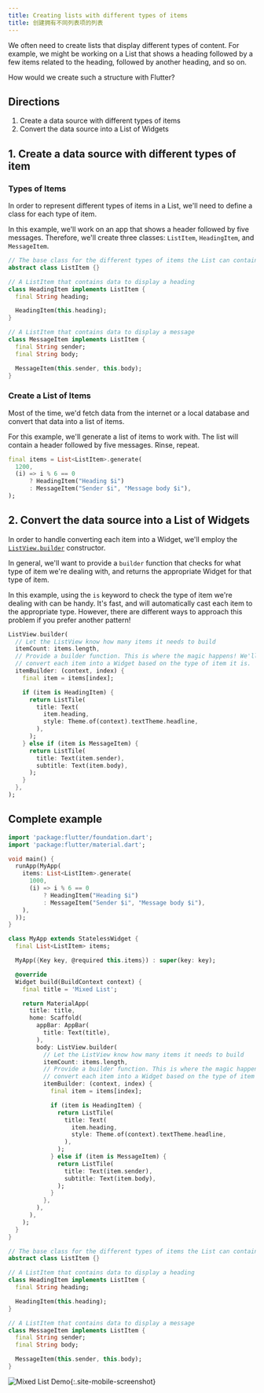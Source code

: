 ```yaml
---
title: Creating lists with different types of items
title: 创建拥有不同列表项的列表
---
```


We often need to create lists that display different types of content. For
example, we might be working on a List that shows a heading followed by a few
items related to the heading, followed by another heading, and so on.

How would we create such a structure with Flutter?

## Directions

  1. Create a data source with different types of items
  2. Convert the data source into a List of Widgets

## 1. Create a data source with different types of item

### Types of Items

In order to represent different types of items in a List, we'll need to define
a class for each type of item.

In this example, we'll work on an app that shows a header followed by five
messages. Therefore, we'll create three classes: `ListItem`, `HeadingItem`,
and `MessageItem`.

<!-- skip -->
```dart
// The base class for the different types of items the List can contain
abstract class ListItem {}

// A ListItem that contains data to display a heading
class HeadingItem implements ListItem {
  final String heading;

  HeadingItem(this.heading);
}

// A ListItem that contains data to display a message
class MessageItem implements ListItem {
  final String sender;
  final String body;

  MessageItem(this.sender, this.body);
}
```

### Create a List of Items

Most of the time, we'd fetch data from the internet or a local database and
convert that data into a list of items.

For this example, we'll generate a list of items to work with. The list will
contain a header followed by five messages. Rinse, repeat.

<!-- skip -->
```dart
final items = List<ListItem>.generate(
  1200,
  (i) => i % 6 == 0
      ? HeadingItem("Heading $i")
      : MessageItem("Sender $i", "Message body $i"),
);
```

## 2. Convert the data source into a List of Widgets

In order to handle converting each item into a Widget, we'll employ the
[`ListView.builder`](https://docs.flutter.io/flutter/widgets/ListView/ListView.builder.html)
constructor.

In general, we'll want to provide a `builder` function that checks for what type
of item we're dealing with, and returns the appropriate Widget for that type of
item.

In this example, using the `is` keyword to check the type of item we're dealing
with can be handy. It's fast, and will automatically cast each item to the
appropriate type. However, there are different ways to approach this problem if
you prefer another pattern!

<!-- skip -->
```dart
ListView.builder(
  // Let the ListView know how many items it needs to build
  itemCount: items.length,
  // Provide a builder function. This is where the magic happens! We'll
  // convert each item into a Widget based on the type of item it is.
  itemBuilder: (context, index) {
    final item = items[index];

    if (item is HeadingItem) {
      return ListTile(
        title: Text(
          item.heading,
          style: Theme.of(context).textTheme.headline,
        ),
      );
    } else if (item is MessageItem) {
      return ListTile(
        title: Text(item.sender),
        subtitle: Text(item.body),
      );
    }
  },
);
```

## Complete example

```dart
import 'package:flutter/foundation.dart';
import 'package:flutter/material.dart';

void main() {
  runApp(MyApp(
    items: List<ListItem>.generate(
      1000,
      (i) => i % 6 == 0
          ? HeadingItem("Heading $i")
          : MessageItem("Sender $i", "Message body $i"),
    ),
  ));
}

class MyApp extends StatelessWidget {
  final List<ListItem> items;

  MyApp({Key key, @required this.items}) : super(key: key);

  @override
  Widget build(BuildContext context) {
    final title = 'Mixed List';

    return MaterialApp(
      title: title,
      home: Scaffold(
        appBar: AppBar(
          title: Text(title),
        ),
        body: ListView.builder(
          // Let the ListView know how many items it needs to build
          itemCount: items.length,
          // Provide a builder function. This is where the magic happens! We'll
          // convert each item into a Widget based on the type of item it is.
          itemBuilder: (context, index) {
            final item = items[index];

            if (item is HeadingItem) {
              return ListTile(
                title: Text(
                  item.heading,
                  style: Theme.of(context).textTheme.headline,
                ),
              );
            } else if (item is MessageItem) {
              return ListTile(
                title: Text(item.sender),
                subtitle: Text(item.body),
              );
            }
          },
        ),
      ),
    );
  }
}

// The base class for the different types of items the List can contain
abstract class ListItem {}

// A ListItem that contains data to display a heading
class HeadingItem implements ListItem {
  final String heading;

  HeadingItem(this.heading);
}

// A ListItem that contains data to display a message
class MessageItem implements ListItem {
  final String sender;
  final String body;

  MessageItem(this.sender, this.body);
}
```

![Mixed List Demo](/images/cookbook/mixed-list.png){:.site-mobile-screenshot}
